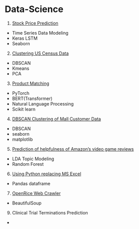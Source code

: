 # Data-Science

1. [Stock Price Prediction](https://github.com/jajawong/Data-Science/blob/main/Stock%20Price%20Prediction.ipynb)
* Time Series Data Modeling
* Keras LSTM
* Seaborn
2. [Clustering US Census Data](https://github.com/jajawong/Data-Science/blob/main/Clustering%20US%20Census%20Data.ipynb)
* DBSCAN
* Kmeans
* PCA
3. [Product Matching](https://github.com/jajawong/Data-Science/blob/main/Product_Matching.ipynb)
* PyTorch
* BERT(Transformer)
* Natural Language Processing
* Scikit learn
4. [DBSCAN Clustering of Mall Customer Data](https://github.com/jajawong/Data-Science/blob/main/DBSCAN%20Clustering%20of%20Mall%20Customer%20Data.ipynb)
* DBSCAN
* seaborn
* matplotlib
5. [Prediction of helpfulness of Amazon’s video game reviews](https://github.com/jajawong/Data-Science/blob/main/Amazon%E2%80%99s%20video%20game%20reviews.ipynb)
* LDA Topic Modeling
* Random Forest
6. [Using Python replacing MS Excel](https://github.com/jajawong/Data-Science/blob/main/Using_Python_replacing_MS_Excel.ipynb)
* Pandas dataframe
7. [OpenRice Web Crawler](https://github.com/jajawong/Data-Science/blob/main/OpenRice_Web_Crawler.ipynb)
* BeautifulSoup
9. Clinical Trial Terminations Prediction
*
